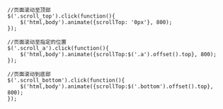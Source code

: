 
    //页面滚动至顶部
    $('.scroll_top').click(function(){
        $('html,body').animate({scrollTop: '0px'}, 800);
    });

    //页面滚动至指定的位置
    $('.scroll_a').click(function(){
        $('html,body').animate({scrollTop:$('.a').offset().top}, 800);
    });

    //页面滚动到底部
    $('.scroll_bottom').click(function(){
        $('html,body').animate({scrollTop:$('.bottom').offset().top}, 800);
    });